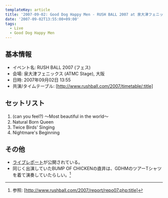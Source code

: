 ```yaml
---
templateKey: article
title: '2007-09-02: Good Dog Happy Men - RUSH BALL 2007 at 泉大津フェニックス (ATMC Stage)'
date: '2007-09-02T13:55:00+09:00'
tags:
  - Live
  - Good Dog Happy Men
---
```

## 基本情報

* イベント名: RUSH BALL 2007 (フェス)
* 会場: 泉大津フェニックス (ATMC Stage), 大阪
* 日時: 2007年09月02日 13:55
* 共演/タイムテーブル: [http://www.rushball.com/2007/timetable/:title]

## セットリスト

1. (can you feel?) ～Most beautiful in the world～
1. Natural Born Queen
1. Twice Birds' Singing
1. Nightmare's Beginning

## その他

* [ライブレポート](http://www.rushball.com/2007/report/repoatmc.php)が公開されている。
* 同じく出演していたBUMP OF CHICKENの直井は、GDHMのツアーTシャツを着て演奏していたらしい。[^1]

[^1]: 参照: [http://www.rushball.com/2007/report/repo07.php:title]
